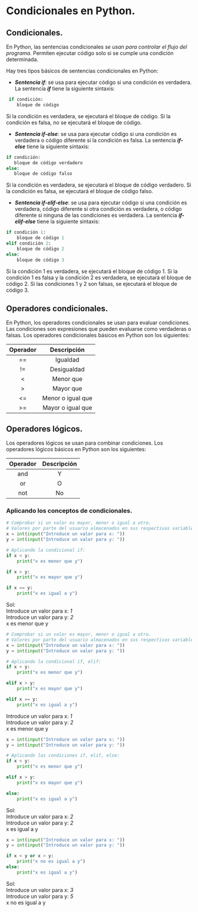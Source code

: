 # Condicionales en Python.

## Condicionales.
En Python, las sentencias condicionales *se usan para controlar el flujo del programa*. Permiten ejecutar código solo si se cumple una condición determinada.  

Hay tres tipos básicos de sentencias condicionales en Python:  

* ***Sentencia if***: se usa para ejecutar código si una condición es verdadera. La sentencia ***if*** tiene la siguiente sintaxis:

```python
 if condición:
    bloque de código
```
Si la condición es verdadera, se ejecutará el bloque de código. Si la condición es falsa, no se ejecutará el bloque de código.
  
* ***Sentencia if-else***: se usa para ejecutar código si una condición es verdadera o código diferente si la condición es falsa. La sentencia ***if-else*** tiene la siguiente sintaxis:

 ```python
if condición:
    bloque de código verdadero
else:
    bloque de código falso
```
Si la condición es verdadera, se ejecutará el bloque de código verdadero. Si la condición es falsa, se ejecutará el bloque de código falso.
  
* ***Sentencia if-elif-else***: se usa para ejecutar código si una condición es verdadera, código diferente si otra condición es verdadera, o código diferente si ninguna de las condiciones es verdadera. La sentencia ***if-elif-else*** tiene la siguiente sintaxis:

```python
if condición 1:
    bloque de código 1
elif condición 2:
    bloque de código 2
else:
    bloque de código 3
```
Si la condición 1 es verdadera, se ejecutará el bloque de código 1. Si la condición 1 es falsa y la condición 2 es verdadera, se ejecutará el bloque de código 2. Si las condiciones 1 y 2 son falsas, se ejecutará el bloque de código 3.

## Operadores condicionales.
En Python, los operadores condicionales se usan para evaluar condiciones. Las condiciones son expresiones que pueden evaluarse como verdaderas o falsas. Los operadores condicionales básicos en Python son los siguientes:

| Operador | Descripción |
| :------: | :------: |
| == | Igualdad |
| != | Desigualdad |
| < | Menor que |
| > | Mayor que |
| <= | Menor o igual que |
| >= | Mayor o igual que |

## Operadores lógicos.
Los operadores lógicos se usan para combinar condiciones. Los operadores lógicos básicos en Python son los siguientes:

| Operador | Descripción |
| :------: | :------: |
| and | Y |
| or | O |
| not | No |

### Aplicando los conceptos de condicionales.
```python
# Comprobar si un valor es mayor, menor o igual a otro.
# Valores por parte del usuario almacenados en sus respectivas variables.
x = int(input("Introduce un valor para x: "))
y = int(input("Introduce un valor para y: "))

# Aplicando la condicional if:
if x < y:
    print("x es menor que y")

if x > y:
    print("x es mayor que y")

if x == y:
    print("x es igual a y")
```
Sol:  
Introduce un valor para x: *1*  
Introduce un valor para y: *2*  
x es menor que y  

```python
# Comprobar si un valor es mayor, menor o igual a otro.
# Valores por parte del usuario almacenados en sus respectivas variables.
x = int(input("Introduce un valor para x: "))
y = int(input("Introduce un valor para y: "))

# Aplicando la condicional if, elif:
if x < y:
    print("x es menor que y")

elif x > y:
    print("x es mayor que y")

elif x == y:
    print("x es igual a y")
```
Introduce un valor para x: *1*  
Introduce un valor para y: *2*  
x es menor que y  

```python
x = int(input("Introduce un valor para x: "))
y = int(input("Introduce un valor para y: "))

# Aplicando las condiciones if, elif, else:
if x < y:
    print("x es menor que y")

elif x > y:
    print("x es mayor que y")

else:
    print("x es igual a y")
```
Sol:  
Introduce un valor para x: *2*  
Introduce un valor para y: *2*  
x es igual a y  

```python
x = int(input("Introduce un valor para x: "))
y = int(input("Introduce un valor para y: "))

if x < y or x > y:
    print("x no es igual a y")
else:
    print("x es igual a y")
```
Sol:  
Introduce un valor para x: *3*  
Introduce un valor para y: *5*  
x no es igual a y  
